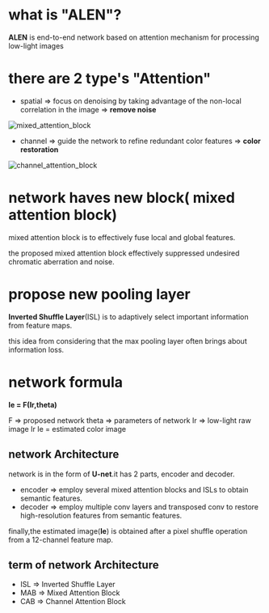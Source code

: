 # what is "ALEN"?

 **ALEN** is end-to-end network based on attention mechanism for processing low-light images

# there are 2 type's "Attention"

* spatial => focus on denoising by taking advantage of the non-local correlation in the image => **remove noise**

![mixed_attention_block](https://user-images.githubusercontent.com/57025585/96367100-cac30380-1186-11eb-8ba8-fdbeec157e6f.png)

* channel => guide the network to refine redundant color features => **color restoration**

![channel_attention_block](https://user-images.githubusercontent.com/57025585/96366959-e548ad00-1185-11eb-9f56-15367d19dba5.png)

# network haves new block( mixed attention block)

mixed attention block is to effectively fuse local and global features.

the proposed mixed attention block effectively suppressed undesired chromatic aberration and noise.

# propose new pooling layer

**Inverted Shuffle Layer**(ISL) is to adaptively select important information from feature maps.

this idea from considering that the max pooling layer often brings about information loss.

# network formula

**Ie = F(Ir,theta)**

F => proposed network
theta => parameters of network
Ir => low-light raw image Ir
Ie = estimated color image

## network Architecture

network is in the form of **U-net**.it has 2 parts, encoder and decoder.

* encoder => employ several mixed attention blocks and ISLs to obtain semantic features.
* decoder => employ multiple conv layers and transposed conv to restore high-resolution features from semantic features.

 finally,the estimated image(**Ie**) is obtained after a pixel shuffle operation from a 12-channel feature map.

## term of network Architecture

* ISL => Inverted Shuffle Layer
* MAB => Mixed Attention Block
* CAB => Channel Attention Block

